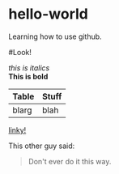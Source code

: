 hello-world
===========

Learning how to use github.

#Look!

*this is italics*  
**This is bold**  

|Table|Stuff|
|--|--|
|blarg|blah|

[linky!](http://google.com)

This other guy said:  
>Don't ever do it this way.
